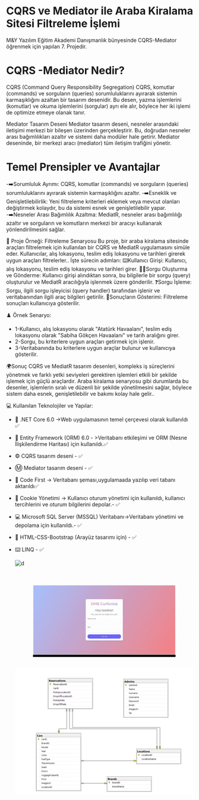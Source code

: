 #  CQRS ve Mediator ile Araba Kiralama Sitesi Filtreleme İşlemi
M&Y Yazılım Eğitim Akademi Danışmanlık bünyesinde CQRS-Mediator  öğrenmek için yapılan 7. Projedir.

# CQRS -Mediator Nedir?
CQRS (Command Query Responsibility Segregation)
CQRS, komutlar (commands) ve sorguların (queries) sorumluluklarını ayırarak sistemin karmaşıklığını azaltan bir tasarım desenidir.
Bu desen, yazma işlemlerini (komutlar) ve okuma işlemlerini (sorgular) ayrı ele alır, böylece her iki işlemi de optimize etmeye olanak tanır.

Mediator Tasarım Deseni
Mediator tasarım deseni, nesneler arasındaki iletişimi merkezi bir bileşen üzerinden gerçekleştirir. 
Bu, doğrudan nesneler arası bağımlılıkları azaltır ve sistemi daha modüler hale getirir.
Mediator deseninde, bir merkezi aracı (mediator) tüm iletişim trafiğini yönetir.

# Temel Prensipler ve Avantajlar
-➡️Sorumluluk Ayrımı: CQRS, komutlar (commands) ve sorguların (queries) sorumluluklarını ayırarak sistemin karmaşıklığını azaltır.
-➡️Esneklik ve Genişletilebilirlik: Yeni filtreleme kriterleri eklemek veya mevcut olanları değiştirmek kolaydır, bu da sistemi esnek ve genişletilebilir yapar.
-➡️Nesneler Arası Bağımlılık Azaltma: MediatR, nesneler arası bağımlılığı azaltır ve sorguların ve komutların merkezi bir aracıyı kullanarak yönlendirilmesini sağlar.

🛞 Proje Örneği: Filtreleme Senaryosu
Bu proje, bir araba kiralama sitesinde araçları filtrelemek için kullanılan bir CQRS ve MediatR uygulamasını simüle eder. 
Kullanıcılar, alış lokasyonu, teslim ediş lokasyonu ve tarihleri girerek uygun araçları filtrelerler.. İşte sürecin adımları:
⌨️Kullanıcı Girişi: Kullanıcı, alış lokasyonu, teslim ediş lokasyonu ve tarihleri girer.
🧑‍💻Sorgu Oluşturma ve Gönderme: Kullanıcı girişi alındıktan sonra, bu bilgilerle bir sorgu (query) oluşturulur ve MediatR aracılığıyla işlenmek üzere gönderilir.
❓Sorgu İşleme: Sorgu, ilgili sorgu işleyicisi (query handler) tarafından işlenir ve veritabanından ilgili araç bilgileri getirilir.
📜Sonuçların Gösterimi: Filtreleme sonuçları kullanıcıya gösterilir.

♟️ Örnek Senaryo:

- 1-Kullanıcı, alış lokasyonu olarak "Atatürk Havaalanı", teslim ediş lokasyonu olarak "Sabiha Gökçen Havaalanı" ve tarih aralığını girer.
- 2-Sorgu, bu kriterlere uygun araçları getirmek için işlenir.
- 3-Veritabanında bu kriterlere uygun araçlar bulunur ve kullanıcıya gösterilir. 

🌍Sonuç
CQRS ve MediatR tasarım desenleri, kompleks iş süreçlerini yönetmek ve farklı yetki seviyeleri gerektiren işlemleri etkili bir şekilde işlemek için güçlü araçlardır.
Araba kiralama senaryosu gibi durumlarda bu desenler, işlemlerin sıralı ve düzenli bir şekilde yönetilmesini sağlar, 
böylece sistem daha esnek, genişletilebilir ve bakımı kolay hale gelir..

💻 Kullanılan Teknolojiler ve Yapılar:
- 🤖 .NET Core 6.0 ->Web uygulamasının temel çerçevesi olarak kullanıldı ✅
- 🎐 Entity Framework (ORM) 6.0 - >Veritabanı etkileşimi ve ORM (Nesne İlişkilendirme Haritası) için kullanıldı.✅
-  ©️ CQRS  tasarım deseni - ✅
- Ⓜ️ Mediator tasarım deseni - ✅
- 🎡 Code First -> Veritabanı şeması,uygulamaada yazılıp veri tabanı aktarıldı✅
- 🔐 Cookie Yönetimi -> Kullanıcı oturum yönetimi için kullanıldı, kullanıcı tercihlerini ve oturum bilgilerini depolar.- ✅
- 💻 Microsoft SQL Server (MSSQL) Veritabanı->Veritabanı yönetimi ve depolama için kullanıldı.- ✅
- 🎨 HTML-CSS-Bootstrap (Arayüz tasarımı için) - ✅
- ⌨️ LINQ - ✅

   ![d](https://github.com/busenurdmb/CarRent/blob/master/CarRent/wwwroot/Ads%C4%B1z%20tasar%C4%B1m.gif)
   ![d](https://github.com/busenurdmb/CarRent/blob/master/CarRent/wwwroot/download%20(1).gif)
   ![d](https://github.com/busenurdmb/CarRent/blob/master/CarRent/wwwroot/vbcqrs.png)
